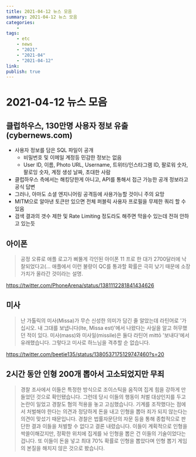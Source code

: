 ```yaml
---
title: 2021-04-12 뉴스 모음
summary: 2021-04-12 뉴스 모음
categories:
    - 
tags:
    - etc
    - news
    - "2021"
    - "2021-04"
    - "2021-04-12"
link: 
publish: true
---
```


# 2021-04-12 뉴스 모음

## 클럽하우스, 130만명 사용자 정보 유출 (cybernews.com)

- 사용자 정보를 담은 SQL 파일이 공개
  - 비밀번호 및 이메일 계정등 민감한 정보는 없음
  - User ID, 이름, Photo URL, Username, 트위터/인스타그램 ID, 팔로워 숫자, 팔로잉 숫자, 계정 생성 날짜, 초대한 사람
- 클럽하우스 측에서는 해킹당한게 아니고, API를 통해서 접근 가능한 공개 정보라고 공식 답변
- 그러나, 아마도 소셜 엔지니어링 공격등에 사용가능할 것이니 주의 요망
- MITM으로 알아낸 토큰만 있으면 전체 퍼블릭 사용자 프로필을 무제한 쿼리 할 수 있음
- 검색 결과의 갯수 제한 및 Rate Limiting 정도라도 해주면 막을수 있는데 전혀 안하고 있는듯

## 아이폰

> 공정 오류로 애플 로고가 삐뚤게 각인된 아이폰 11 프로 한 대가 2700달러에 낙찰되었다고(...
> 애플에서 이런 불량이 QC를 통과할 확률은 극히 낮기 때문에 소장가치가 올라간 것이라는 설명.

<https://twitter.com/PhoneArena/status/1381112281841434626>

## 미사

> 난 가톨릭의 미사(Missa)가 무슨 신성한 의미가 담긴 줄 알았는데 라틴어로 '가십시오. 내 그대를 보냅니다(Ite, Missa est)'에서 나왔다는 사실을 알고 허무했던 적이 있다.
> 미사(mass)와 미사일(missile)은 둘다 라틴어 mittō '보내다'에서 유래했습니다.
> 그렇다고 미사로 하느님을 격추할 순 없습니다.

<https://twitter.com/beetie135/status/1380537175129747460?s=20>

## 2시간 동안 인형 200개 뽑아서 고소되었지만 무죄

> 경찰 조사에서 이들은 특정한 방식으로 조이스틱을 움직여 집게 힘을 강하게 만들었던 것으로 확인됐습니다.
> 그런데 당시 이들의 행동이 처벌 대상인지를 두고 논란이 일었고 경찰도 혐의 적용을 놓고 고심했습니다.
> 기계를 조작했다는 점에서 처벌해야 한다는 의견과 정당하게 돈을 내고 인형을 뽑아 죄가 되지 않는다는 의견이 맞섰기 때문입니다.
> 경찰은 법률자문단의 자문 등을 통해 종합적으로 판단한 결과 이들을 처벌할 수 없다고 결론 내렸습니다.
> 이들이 계획적으로 인형을 싹쓸이해갔지만, 정확한 위치에 집게를 놔 인형을 뽑은 건 이들의 기술이었다는 겁니다.
> 또 이들이 돈을 넣고 최대 70% 확률로 인형을 뽑았다며 인형 뽑기 게임의 본질을 해치지 않은 것으로 봤습니다.
